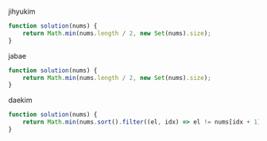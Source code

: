 jihyukim
```js
function solution(nums) {
    return Math.min(nums.length / 2, new Set(nums).size);
}
```
jabae
```js
function solution(nums) {
    return Math.min(nums.length / 2, new Set(nums).size);
}
```

daekim
```js
function solution(nums) {
    return Math.min(nums.sort().filter((el, idx) => el != nums[idx + 1]).length, nums.length / 2);
}
```
